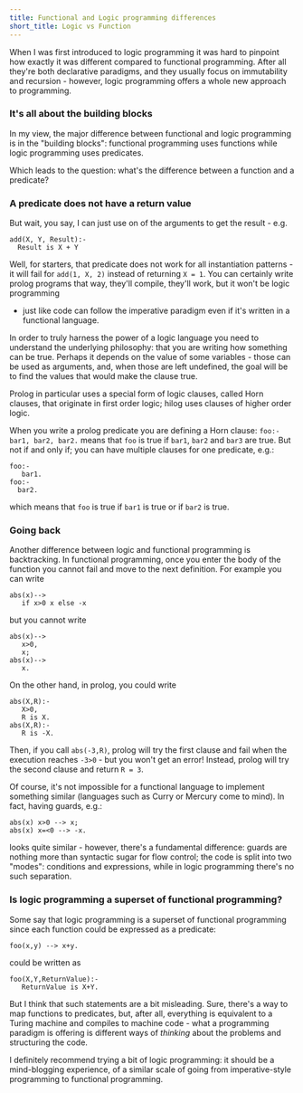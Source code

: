 ```yaml
---
title: Functional and Logic programming differences
short_title: Logic vs Function
---
```


When I was first introduced to logic programming it was hard to pinpoint how exactly it was different compared to functional programming.
After all they're both declarative paradigms, and they usually focus on immutability and recursion - however, logic programming offers a whole new approach to programming.

### It's all about the building blocks
In my view, the major difference between functional and logic programming is in the "building blocks": 
functional programming uses functions while logic programming uses predicates.

Which leads to the question: what's the difference between a function and a predicate?

### A predicate does not have a return value
But wait, you say, I can just use on of the arguments to get the result - e.g.
```
add(X, Y, Result):-
  Result is X + Y
```
Well, for starters, that predicate does not work for all instantiation patterns - it will fail for `add(1, X, 2)` instead of returning `X = 1`.
You can certainly write prolog programs that way, they'll compile, they'll work, but it won't be logic programming 
- just like code can follow the imperative paradigm even if it's written in a functional language.
 
 In order to truly harness the power of a logic language you need to understand the underlying philosophy: that you are writing how something can be true.
 Perhaps it depends on the value of some variables - those can be used as arguments, and, when those are left undefined, 
 the goal will be to find the values that would make the clause true.

Prolog in particular uses a special form of logic clauses, called Horn clauses, that originate in first order logic; hilog uses clauses of higher order logic.

When you write a prolog predicate you are defining a Horn clause: `foo:- bar1, bar2, bar2.` means that `foo` is true if `bar1`, `bar2` and `bar3` are true. 
But not if and only if; you can have multiple clauses for one predicate, e.g.:
```
foo:-
   bar1.
foo:-
  bar2.
```

which means that `foo` is true if `bar1` is true or if `bar2` is true.


### Going back
Another difference between logic and functional programming is backtracking. 
In functional programming, once you enter the body of the function you cannot fail and move to the next definition. For example you can write

```
abs(x)--> 
   if x>0 x else -x
```

but you cannot write
```
abs(x)-->
   x>0,
   x;
abs(x)-->
   x.
```
On the other hand, in prolog, you could write
```
abs(X,R):-
   X>0,
   R is X.
abs(X,R):-
   R is -X.
```
Then, if you call `abs(-3,R)`, prolog will try the first clause and fail when the execution reaches `-3>0` - but you won't get an error! 
Instead, prolog will try the second clause and return `R = 3`.

Of course, it's not impossible for a functional language to implement something similar (languages such as Curry or Mercury come to mind).
In fact, having guards, e.g.:
```
abs(x) x>0 --> x;
abs(x) x=<0 --> -x.
```
looks quite similar - however, there's a fundamental difference: guards are nothing more than syntactic sugar for flow control; the code is split into two "modes": 
conditions and expressions, while in logic programming there's no such separation.  

### Is logic programming a superset of functional programming?

Some say that logic programming is a superset of functional programming since each function could be expressed as a predicate:

```foo(x,y) --> x+y.```

could be written as

```
foo(X,Y,ReturnValue):-
   ReturnValue is X+Y.
```

But I think that such statements are a bit misleading. Sure, there's a way to map functions to predicates, but, 
after all, everything is equivalent to a Turing machine and compiles to machine code - what a programming paradigm is offering 
is different ways of _thinking_ about the problems and structuring the code. 

 I definitely recommend trying a bit of logic programming: it should be a mind-blogging experience, 
 of a similar scale of going from imperative-style programming to functional programming.